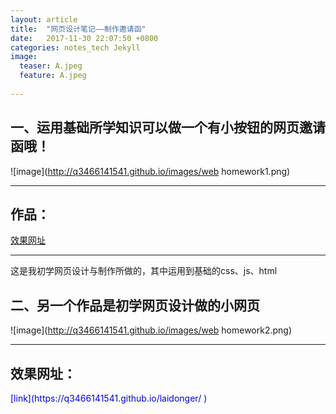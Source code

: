 ```yaml
---
layout: article
title:  "网页设计笔记——制作邀请函"
date:   2017-11-30 22:07:50 +0800
categories: notes_tech Jekyll
image:
  teaser: A.jpeg
  feature: A.jpeg
  
---
```


## 一、运用基础所学知识可以做一个有小按钮的网页邀请函哦！
![image](http://q3466141541.github.io/images/web homework1.png)

---

## 作品：
<a href="https://q3466141541.github.io/hapipi/ ">效果网址</a>


---

这是我初学网页设计与制作所做的，其中运用到基础的css、js、html
## 二、另一个作品是初学网页设计做的小网页
![image](http://q3466141541.github.io/images/web homework2.png)

---

## 效果网址：
<font color="#0000dd">
    [link](https://q3466141541.github.io/laidonger/ )
</font>

